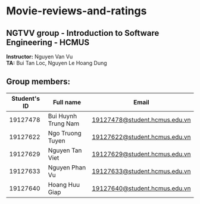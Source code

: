 # Movie-reviews-and-ratings

## NGTVV group - Introduction to Software Engineering - HCMUS

**Instructor:** Nguyen Van Vu\
**TA:** Bui Tan Loc, Nguyen Le Hoang Dung

## Group members:
| **Student's ID** | **Full name** | **Email** |
|--- | --- | --- |
| 19127478 | Bui Huynh Trung Nam | 19127478@student.hcmus.edu.vn |
| 19127622 | Ngo Truong Tuyen | 19127622@student.hcmus.edu.vn |
| 19127629 | Nguyen Tan Viet | 19127629@student.hcmus.edu.vn | 
| 19127633 | Nguyen Phan Vu | 19127633@student.hcmus.edu.vn |
| 19127640 | Hoang Huu Giap | 19127640@student.hcmus.edu.vn |
